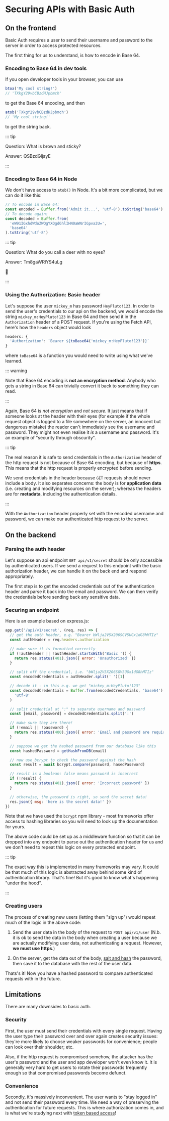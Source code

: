 # Securing APIs with Basic Auth

## On the frontend

Basic Auth requires a user to send their username and password to the server in
order to access protected resources.

The first thing for us to understand, is how to encode in Base 64.

### Encoding to Base 64 in dev tools

If you open developer tools in your browser, you can use

```js
btoa('My cool string!')
// 'TXkgY29vbCBzdHJpbmch'
```

to get the Base 64 encoding, and then

```js
atob('TXkgY29vbCBzdHJpbmch')
// 'My cool string!'
```

to get the string back.

::: tip

Question: What is brown and sticky?

Answer: QSBzdGljayE

:::

### Encoding to Base 64 in Node

We don't have access to `atob()` in Node. It's a bit more complicated, but we
can do it like this:

```js
// To encode in Base 64:
const encoded = Buffer.from('Admit it...', 'utf-8').toString('base64')
// To decode again:
const decoded = Buffer.from(
  'eW91IGxhdWdoZWQgYXQgdGhlIHN0aWNrIGpva2U=',
  'base64'
).toString('utf-8')
```

::: tip

Question: What do you call a deer with no eyes?

Answer: Tm8gaWRlYS4uLg

:rofl:

:::

### Using the Authorization: Basic header

Let's suppose the user `mickey_m` has password `HeyPluto!123`. In order to send
the user's credentials to our api on the backend, we would encode the string
`mickey_m:HeyPluto!123` in Base 64 and then send it in the `Authorization`
header of a POST request. If you're using the Fetch API, here's how the
`headers` object would look

```js
headers: {
  'Authorization': `Bearer ${toBase64('mickey_m:HeyPluto!123')}`
}
```

where `toBase64` is a function you would need to write using what we've learned.

::: warning

Note that Base 64 encoding is **not an encryption method**. Anybody who gets a
string in Base 64 can trivially convert it back to something they can read.

:::

Again, Base 64 is _not encryption_ and _not secure_. It just means that if
someone looks at the header with their eyes (for example if the whole request
object is logged to a file somewhere on the server, an innocent but dangerous
mistake) the reader can't immediately see the username and password. They might
not even realise it _is_ a username and password. It's an example of "security
through obscurity".

::: tip

The real reason it is safe to send credentials in the `Authorization` header of
the http request is not because of Base 64 encoding, but because of **https**.
This means that the http request is properly encrypted before sending.

We send credentials in the header because `GET` requests should never include a
body. It also separates concerns: the body is for **application data** (i.e.
creating and modifying resources on the server); whereas the headers are for
**metadata**, including the authentication details.

:::

With the `Authorization` header properly set with the encoded username and
password, we can make our authenticated http request to the server.

## On the backend

### Parsing the auth header

Let's suppose an api endpoint `GET api/v1/secret` should be only accessible by
authenticated users. If we send a request to this endpoint with the basic
authorization header, we can handle it on the back end and respond
appropriately.

The first step is to get the encoded credentials out of the authentication
header and parse it back into the email and password. We can then verify the
credentials before sending back any sensitive data.

### Securing an endpoint

Here is an example based on express.js:

```js
app.get('/api/v1/secret', (req, res) => {
  // get the auth header, e.g. "Bearer bWlja2V5X206SGV5UGx1dG8hMTIz"
  const authHeader = req.headers.authorization

  // make sure it is formatted correctly
  if (!authHeader || !authHeader.startsWith('Basic ')) {
    return res.status(401).json({ error: 'Unauthorized' })
  }

  // split off the credential, i.e. "bWlja2V5X206SGV5UGx1dG8hMTIz"
  const encodedCredentials = authHeader.split(' ')[1]

  // decode it - in this e.g. we get "mickey_m:HeyPluto!123"
  const decodedCredentials = Buffer.from(encodedCredentials, 'base64').toString(
    'utf-8'
  )

  // split credential at ":" to separate username and password
  const [email, password] = decodedCredentials.split(':')

  // make sure they are there!
  if (!email || !password) {
    return res.status(400).json({ error: 'Email and password are required' })
  }

  // suppose we get the hashed password from our database like this
  const hashedPassword = getHashFromDB(email)

  // now use bcrypt to check the password against the hash
  const result = await bcrypt.compare(password, hasedPassword)

  // result is a boolean: false means password is incorrect
  if (!result) {
    return res.status(401).json({ error: 'Incorrect password' })
  }

  // otherwise, the password is right, so send the secret data!
  res.json({ msg: 'here is the secret data!' })
})
```

Note that we have used the `bcrypt` npm library - most frameworks offer access
to hashing libraries so you will need to look up the documentation for yours.

The above code could be set up as a middleware function so that it can be
dropped into any endpoint to parse out the authentication header for us and we
don't need to repeat this logic on every protected endpoint.

::: tip

The exact way this is implemented in many frameworks may vary. It could be that
much of this logic is abstracted away behind some kind of authentication
library. That's fine! But it's good to know what's happening "under the hood".

:::

### Creating users

The process of creating new users (letting them "sign up") would repeat much of
the logic in the above code:

1. Send the user data in the body of the request to `POST api/v1/user` (N.b. it
   is ok to send the data in the body when creating a user because we are
   actually modifying user data, not authenticating a request. However, **we
   must use https**.)

2. On the server, get the data out of the body,
   [salt and hash](/backend/hashing) the password, then save it to the database
   with the rest of the user data.

Thats's it! Now you have a hashed password to compare authenticated requests
with in the future.

## Limitations

There are many downsides to basic auth.

### Security

First, the user must send their credentials with every single request. Having
the user type their password over and over again creates security issues:
they're more likely to choose weaker passwords for convenience; people can look
over their shoulder; etc.

Also, if the http request is compromised somehow, the attacker has the user's
password and the user and app developer won't even know it. It is generally very
hard to get users to rotate their passwords frequently enough so that
compromised passwords become defunct.

### Convenience

Secondly, it's massively inconvenient. The user wants to "stay logged in" and
not send their password every time. We need a way of preserving the
authentication for future requests. This is where authorization comes in, and is
what we're studying next with [token based access](/backend/jwt)!
